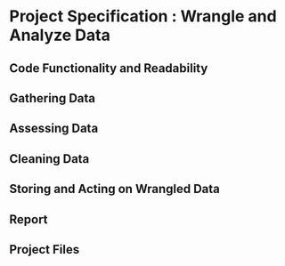 # Project Specification : Wrangle and Analyze Data

## Code Functionality and Readability

## Gathering Data

## Assessing Data


## Cleaning Data

## Storing and Acting on Wrangled Data


## Report

## Project Files

